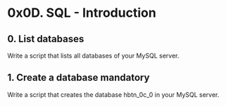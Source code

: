 # 0x0D. SQL - Introduction
## 0. List databases
Write a script that lists all databases of your MySQL server.
## 1. Create a database mandatory
Write a script that creates the database 
hbtn_0c_0 in your MySQL server.
